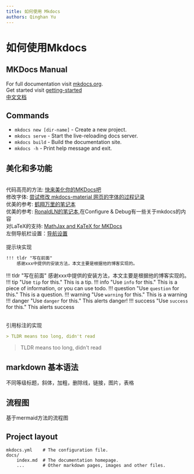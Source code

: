 ```yaml
---
title: 如何使用 Mkdocs
authors: Qinghan Yu
---
```

# 如何使用Mkdocs

## MKDocs Manual
For full documentation visit [mkdocs.org](https://www.mkdocs.org).
<br>Get started visit [getting-started](https://squidfunk.github.io/mkdocs-material/getting-started/)
<br>[中文文档](https://mkdoc-material.llango.com/getting-started/)

## Commands

* `mkdocs new [dir-name]` - Create a new project.
* `mkdocs serve` - Start the live-reloading docs server.
* `mkdocs build` - Build the documentation site.
* `mkdocs -h` - Print help message and exit.

## 美化和多功能
<br>代码高亮的方法: [快来美化你的MKDocs吧](https://juejin.cn/post/7066641709198737416)
<br>修改字体: [尝试修改 mkdocs-material 网页的字体的过程记录](https://ronaldln.github.io/MyPamphlet-Blog/2023/10/23/mkdocs-material/?h=mkdoc)
<br>优美的参考: [鹤翔万里的笔记本](https://note.tonycrane.cc/)
<br>优美的参考: [RonaldLN的笔记本](https://ronaldln.github.io/MyPamphlet-Blog/category/configure-debug/),在Configure & Debug有一些关于mkdocs的内容
<br>对LaTeX的支持: [MathJax and KaTeX for MKDocs](https://squidfunk.github.io/mkdocs-material/reference/math/#mathjax-mkdocsyml)
<br>左侧导航栏设置：[导航设置](https://afeiroom.github.io/work/notes/mkdocs/navigation/)
<br>
<br>提示块实现
```markdown
!!! tldr "写在前面"
    感谢xxx中提供的安装方法，本文主要是根据他的博客实现的。
```
!!! tldr "写在前面"
    感谢xxx中提供的安装方法，本文主要是根据他的博客实现的。
!!! tip "Use `tip` for this."
    This is a tip.
!!! info "Use `info` for this."
    This is a piece of information, or you can use todo.
!!! question "Use `question` for this."
    This is a question.
!!! warning "Use `warning` for this."
    This is a warning
!!! danger "Use `danger` for this."
    This alerts danger!
!!! success "Use `success` for this."
    This alerts success

<br>引用标注的实现
```markdown
> TLDR means too long, didn't read
```
> TLDR means too long, didn't read

## markdown 基本语法
不同等级标题，斜体，加粗，删除线，链接，图片，表格

## 流程图
基于mermaid方法的流程图

## Project layout

    mkdocs.yml    # The configuration file.
    docs/
        index.md  # The documentation homepage.
        ...       # Other markdown pages, images and other files.
